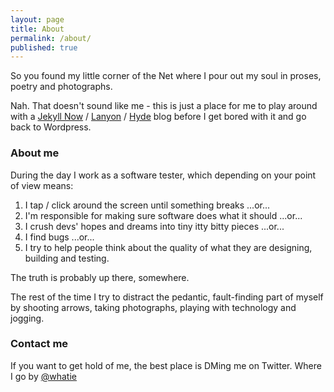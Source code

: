 ```yaml
---
layout: page
title: About
permalink: /about/
published: true
---
```


So you found my little corner of the Net where I pour out my soul in proses, poetry and photographs.

Nah. That doesn't sound like me - this is just a place for me to play around with a [Jekyll Now](https://www.smashingmagazine.com/2014/08/build-blog-jekyll-github-pages/) / [Lanyon](https://github.com/poole/lanyon) / [Hyde](https://github.com/poole/hyde) blog before I get bored with it and go back to Wordpress.

### About me

During the day I work as a software tester, which depending on your point of view means:
1. I tap / click around the screen until something breaks ...or...
1. I'm responsible for making sure software does what it should ...or...
1. I crush devs' hopes and dreams into tiny itty bitty pieces ...or...
1. I find bugs ...or...
1. I try to help people think about the quality of what they are designing, building and testing. 

The truth is probably up there, somewhere.

The rest of the time I try to distract  the pedantic, fault-finding part of myself by shooting arrows, taking photographs, playing with technology and jogging. 

### Contact me

If you want to get hold of me, the best place is DMing me on Twitter.  Where I go by [@whatie](https://m.twitter.com/whatie)
